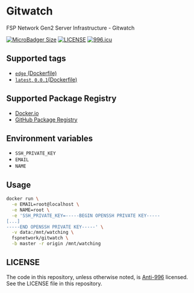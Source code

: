 # Gitwatch

FSP Network Gen2 Server Infrastructure - Gitwatch

[![MicroBadger Size](https://img.shields.io/microbadger/image-size/fspnetwork/gitwatch.svg?style=flat-square)](https://microbadger.com/#/images/fspnetwork/gitwatch)
[![LICENSE](https://img.shields.io/badge/license-Anti%20996-blue.svg?style=flat-square)](https://github.com/996icu/996.ICU/blob/master/LICENSE)
[![996.icu](https://img.shields.io/badge/link-996.icu-red.svg?style=flat-square)](https://996.icu)

## Supported tags

- [`edge` (Dockerfile)](https://github.com/FSPNET/gitwatch/blob/master/Dockerfile)
- [`latest`, `0.0.1`(Dockerfile)](https://github.com/FSPNET/gitwatch/tree/0.0.1/Dockerfile)

## Supported Package Registry

- [Docker.io](https://hub.docker.com/r/fspnetwork/gitwatch/)
- [GitHub Package Registry](https://github.com/FSPNET/gitwatch/packages/49650)

## Environment variables

- `SSH_PRIVATE_KEY`
- `EMAIL`
- `NAME`

## Usage

```sh
docker run \
  -e EMAIL=root@localhost \
  -e NAME=root \
  -e 'SSH_PRIVATE_KEY=-----BEGIN OPENSSH PRIVATE KEY-----
[...]
-----END OPENSSH PRIVATE KEY-----' \
  -v data:/mnt/watching \
  fspnetwork/gitwatch \
  -b master -r origin /mnt/watching
```

## LICENSE

The code in this repository, unless otherwise noted, is [Anti-996](LICENSE) licensed. See the LICENSE file in this repository.